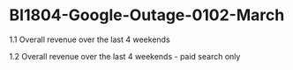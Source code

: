 # BI1804-Google-Outage-0102-March

1.1 Overall revenue over the last 4 weekends

1.2 Overall revenue over the last 4 weekends - paid search only
